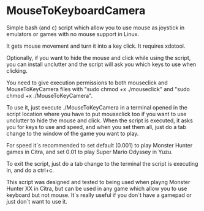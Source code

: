 # MouseToKeyboardCamera
Simple bash (and c) script which allow you to use mouse as joystick in emulators or games with no mouse support in Linux.

It gets mouse movement and turn it into a key click.
It requires xdotool.

Optionally, if you want to hide the mouse and click while using the script, you can install unclutter and the script will ask you which keys to use when clicking.

You need to give execution permissions to both mouseclick and MouseToKeyCamera files with "sudo chmod +x ./mouseclick" and "sudo chmod +x ./MouseToKeyCamera".

To use it, just execute ./MouseToKeyCamera in a terminal opened in the script location where you have to put mouseclick too if you want to use unclutter to hide the mouse and click. When the script is executed, it asks you for keys to use and speed, and when you set them all, just do a tab change to the window of the game you want to play.

For speed it´s recommended to set default (0.001) to play Monster Hunter games in Citra, and set 0.01 to play Super Mario Odyssey in Yuzu.

To exit the script, just do a tab change to the terminal the script is executing in, and do a ctrl+c.

This script was designed and tested to being used when playng Monster Hunter XX in Citra, but can be used in any game which allow you to use keyboard but not mouse. It´s really useful if you don´t have a gamepad or just don´t want to use it.

